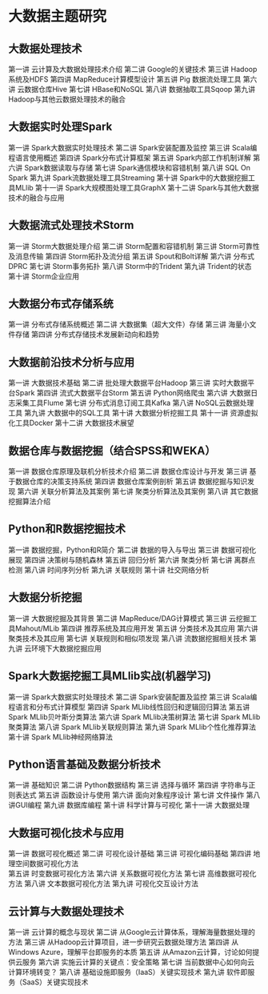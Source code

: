 # 大数据主题研究

## 大数据处理技术
第一讲 云计算及大数据处理技术介绍
第二讲 Google的关键技术
第三讲 Hadoop系统及HDFS
第四讲 MapReduce计算模型设计
第五讲 Pig 数据流处理工具
第六讲 云数据仓库Hive
第七讲 HBase和NoSQL
第八讲 数据抽取工具Sqoop
第九讲 Hadoop与其他云数据处理技术的融合

## 大数据实时处理Spark
第一讲 Spark大数据实时处理技术
第二讲 Spark安装配置及监控
第三讲 Scala编程语言使用概述
第四讲 Spark分布式计算框架
第五讲 Spark内部工作机制详解
第六讲 Spark数据读取与存储
第七讲 Spark通信模块和容错机制
第八讲 SQL On Spark
第九讲 Spark流数据处理工具Streaming
第十讲 Spark中的大数据挖掘工具MLlib
第十一讲 Spark大规模图处理工具GraphX
第十二讲 Spark与其他大数据技术的融合与应用

## 大数据流式处理技术Storm
第一讲 Storm大数据处理介绍
第二讲 Storm配置和容错机制
第三讲 Storm可靠性及消息传输
第四讲 Storm拓扑及流分组
第五讲 Spout和Bolt详解
第六讲 分布式DPRC
第七讲 Storm事务拓扑
第八讲 Storm中的Trident
第九讲 Trident的状态
第十讲 Storm企业应用

## 大数据分布式存储系统
第一讲 分布式存储系统概述
第二讲 大数据集（超大文件）存储
第三讲 海量小文件存储
第四讲 分布式存储技术发展新动向和趋势

## 大数据前沿技术分析与应用
第一讲 大数据技术基础
第二讲 批处理大数据平台Hadoop
第三讲 实时大数据平台Spark
第四讲 流式大数据平台Storm
第五讲 Python网络爬虫
第六讲 大数据日志采集工具Flume
第七讲 分布式消息订阅工具Kafka
第八讲 NoSQL云数据处理工具
第九讲 大数据中的SQL工具
第十讲 大数据分析挖掘工具
第十一讲 资源虚拟化工具Docker
第十二讲 大数据技术展望

## 数据仓库与数据挖掘（结合SPSS和WEKA）
第一讲 数据仓库原理及联机分析技术介绍
第二讲 数据仓库设计与开发
第三讲 基于数据仓库的决策支持系统
第四讲 数据仓库案例剖析
第五讲 数据挖掘与知识发现
第六讲 关联分析算法及其案例
第七讲 聚类分析算法及其案例
第八讲 其它数据挖掘算法介绍

## Python和R数据挖掘技术
第一讲 数据挖掘，Python和R简介
第二讲 数据的导入与导出
第三讲 数据可视化展现
第四讲 决策树与随机森林
第五讲 回归分析
第六讲 聚类分析
第七讲 离群点检测
第八讲 时间序列分析
第九讲 关联规则
第十讲 社交网络分析

## 大数据分析挖掘
第一讲 大数据挖掘及其背景
第二讲 MapReduce/DAG计算模式
第三讲 云挖掘工具Mahout/MLib 
第四讲 推荐系统及其应用开发
第五讲 分类技术及其应用
第六讲 聚类技术及其应用
第七讲 关联规则和相似项发现
第八讲 流数据挖掘相关技术
第九讲 云环境下大数据挖掘应用

## Spark大数据挖掘工具MLlib实战(机器学习)
第一讲 Spark大数据实时处理技术
第二讲 Spark安装配置及监控
第三讲 Scala编程语言和分布式计算模型 
第四讲 Spark MLlib线性回归和逻辑回归算法
第五讲 Spark MLlib贝叶斯分类算法
第六讲 Spark MLlib决策树算法
第七讲 Spark MLlib聚类算法
第八讲 Spark MLlib关联规则算法
第九讲 Spark MLlib个性化推荐算法
第十讲 Spark MLlib神经网络算法

## Python语言基础及数据分析技术
第一讲 基础知识
第二讲 Python数据结构
第三讲 选择与循环
第四讲 字符串与正则表达式
第五讲 函数设计与使用
第六讲 面向对象程序设计
第七讲 文件操作
第八讲GUI编程
第九讲 数据库编程
第十讲 科学计算与可视化
第十一讲 大数据处理

## 大数据可视化技术与应用
第一讲 数据可视化概述
第二讲 可视化设计基础
第三讲 可视化编码基础
第四讲 地理空间数据可视化方法  
第五讲 时变数据可视化方法
第六讲 关系数据可视化方法
第七讲 高维数据可视化方法
第八讲 文本数据可视化方法
第九讲 可视化交互设计方法

## 云计算与大数据处理技术
第一讲 云计算的概念与现状
第二讲 从Google云计算体系，理解海量数据处理的方法
第三讲 从Hadoop云计算项目，进一步研究云数据处理方法
第四讲 从Windows Azure，理解平台即服务的本质
第五讲 从Amazon云计算，讨论如何提供云服务
第六讲 实施云计算的关键点：安全策略
第七讲 当前数据中心如何向云计算环境转变？ 
第八讲 基础设施即服务（IaaS）关键实现技术
第九讲 软件即服务（SaaS）关键实现技术

